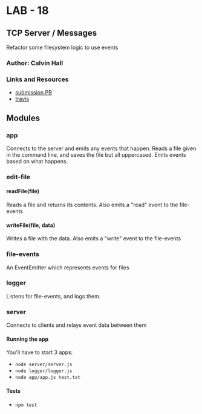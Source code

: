 # LAB - 18

## TCP Server / Messages
Refactor some filesystem logic to use events

### Author: Calvin Hall

### Links and Resources
* [submission PR](https://github.com/Clownvin-cr-deltav-401d4/lab-18/pull/1)
* [travis](https://www.travis-ci.com/Clownvin-cr-deltav-401d4/lab-18)

## Modules
### app
Connects to the server and emits any events that happen.
Reads a file given in the command line, and saves the file but all uppercased. Emits events based on what happens.
### edit-file
#### readFile(file)
Reads a file and returns its contents. Also emits a "read" event to the file-events
#### writeFile(file, data)
Writes a file with the data. Also emits a "write" event to the file-events
### file-events
An EventEmitter which represents events for files
### logger
Listens for file-events, and logs them.
### server
Connects to clients and relays event data between them

#### Running the app
You'll have to start 3 apps:
* `node server/server.js`
* `node logger/logger.js`
* `node app/app.js test.txt`
  
#### Tests
* `npm test`
